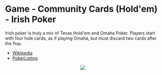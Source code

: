 # Game - Community Cards (Hold'em) - Irish Poker

Irish poker is truly a mix of Texas Hold'em and Omaha Poker. Players start with four hole cards, as if playing Omaha, but must discard two cards after the flop.

 * [Wikipedia](https://en.wikipedia.org/wiki/Irish_poker)
 * [PokerListing](http://www.pokerlistings.com/irish-poker-rules-and-game-play)

<p align=center><img src="https://github.com/Ericmas001/BluffinMuffin.Protocol/blob/master/Documentation/Activities/Protocol.Game.Variant.Holdem.IrishPoker.png"></p>